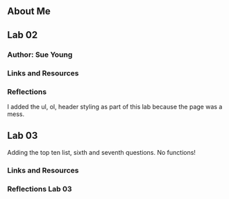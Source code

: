 ## About Me

## Lab 02

### Author: Sue Young

### Links and Resources

### Reflections
I added the ul, ol, header styling as part of this lab because the page was a mess. 

## Lab 03
Adding the top ten list, sixth and seventh questions. No functions!

### Links and Resources

### Reflections Lab 03
